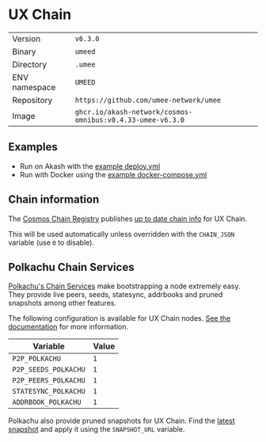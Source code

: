 # UX Chain

| | |
|---|---|
|Version|`v6.3.0`|
|Binary|`umeed`|
|Directory|`.umee`|
|ENV namespace|`UMEED`|
|Repository|`https://github.com/umee-network/umee`|
|Image|`ghcr.io/akash-network/cosmos-omnibus:v0.4.33-umee-v6.3.0`|

## Examples

- Run on Akash with the [example deploy.yml](./deploy.yml)
- Run with Docker using the [example docker-compose.yml](./docker-compose.yml)

## Chain information

The [Cosmos Chain Registry](https://github.com/cosmos/chain-registry) publishes [up to date chain info](https://raw.githubusercontent.com/cosmos/chain-registry/master/umee/chain.json) for UX Chain.

This will be used automatically unless overridden with the `CHAIN_JSON` variable (use `0` to disable).

## Polkachu Chain Services

[Polkachu's Chain Services](https://www.polkachu.com/) make bootstrapping a node extremely easy. They provide live peers, seeds, statesync, addrbooks and pruned snapshots among other features.

The following configuration is available for UX Chain nodes. [See the documentation](../README.md#polkachu-services) for more information.

|Variable|Value|
|---|---|
|`P2P_POLKACHU`|`1`|
|`P2P_SEEDS_POLKACHU`|`1`|
|`P2P_PEERS_POLKACHU`|`1`|
|`STATESYNC_POLKACHU`|`1`|
|`ADDRBOOK_POLKACHU`|`1`|

Polkachu also provide pruned snapshots for UX Chain. Find the [latest snapshot](https://polkachu.com/tendermint_snapshots/akash) and apply it using the `SNAPSHOT_URL` variable.
